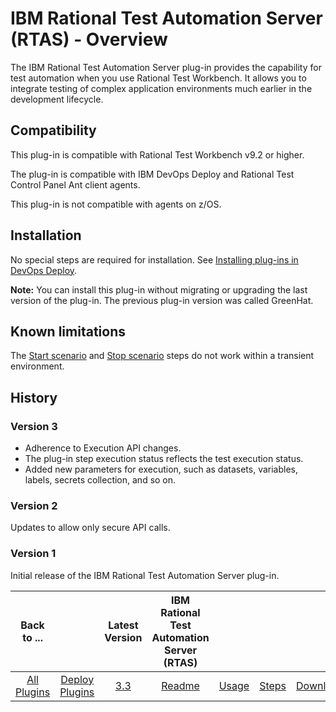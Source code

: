 
# IBM Rational Test Automation Server (RTAS) - Overview

The IBM Rational Test Automation Server plug-in provides the capability for test automation when you use Rational Test Workbench. It allows you to integrate testing of complex application environments much earlier in the development lifecycle.

## Compatibility

This plug-in is compatible with Rational Test Workbench v9.2 or higher.

The plug-in is compatible with IBM DevOps Deploy and Rational Test Control Panel Ant client agents.

This plug-in is not compatible with agents on z/OS.

## Installation

No special steps are required for installation. See [Installing plug-ins in DevOps Deploy](https://community.ibm.com/community/user/wasdevops/blogs/laurel-dickson-bull1/2022/06/13/install-plugins "Installing plug-ins in DevOps Deploy").

**Note:** You can install this plug-in without migrating or upgrading the last version of the plug-in. The previous plug-in version was called GreenHat.

## Known limitations

The [Start scenario](#start_scenario) and [Stop scenario](#stop_scenario) steps do not work within a transient environment.

## History
### Version 3
- Adherence to Execution API changes.
- The plug-in step execution status reflects the test execution status.
- Added new parameters for execution, such as datasets, variables, labels, secrets collection, and so on.

### Version 2
Updates to allow only secure API calls.
### Version 1
Initial release of the IBM Rational Test Automation Server plug-in.

|Back to ...||Latest Version|IBM Rational Test Automation Server (RTAS) ||||
| :---: | :---: | :---: | :---: | :---: | :---: | :---: |
|[All Plugins](../../index.md)|[Deploy Plugins](../README.md)|[3.3](https://raw.githubusercontent.com/UrbanCode/IBM-UCD-PLUGINS/main/files/RTAS-UCD/RTAS-UCD-3.3.zip)|[Readme](README.md)|[Usage](usage.md)|[Steps](steps.md)|[Downloads](downloads.md)|
